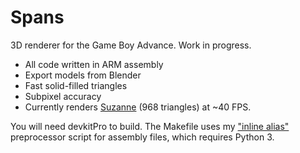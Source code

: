 # Spans

3D renderer for the Game Boy Advance. Work in progress.

- All code written in ARM assembly
- Export models from Blender
- Fast solid-filled triangles
- Subpixel accuracy
- Currently renders [Suzanne](https://en.wikipedia.org/wiki/Blender_(software)#Suzanne,_the_%22monkey%22_mascot) (968 triangles) at ~40 FPS.

You will need devkitPro to build. The Makefile uses my ["inline alias"](https://github.com/vanjac/gas-inline-alias) preprocessor script for assembly files, which requires Python 3.
